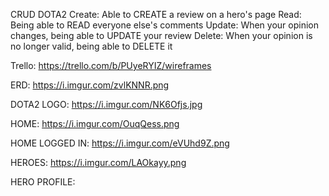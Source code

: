 CRUD DOTA2
Create: Able to CREATE a review on a hero's page
Read: Being able to READ everyone else's comments
Update: When your opinion changes, being able to UPDATE your review
Delete: When your opinion is no longer valid, being able to DELETE it

Trello:
https://trello.com/b/PUyeRYIZ/wireframes

ERD:
https://i.imgur.com/zvlKNNR.png

DOTA2 LOGO:
https://i.imgur.com/NK6Ofjs.jpg

HOME:
https://i.imgur.com/OuqQess.png

HOME LOGGED IN:
https://i.imgur.com/eVUhd9Z.png

HEROES:
https://i.imgur.com/LAOkayy.png

HERO PROFILE:

